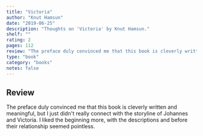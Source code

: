 ```yaml
---
title: "Victoria"
author: "Knut Hamsun"
date: "2019-06-25"
description: "Thoughts on 'Victoria' by Knut Hamsun."
shelf: ""
rating: 2
pages: 112
review: "The preface duly convinced me that this book is cleverly written and meaningful, but I just didn't really connect with the storyline of Johannes and Victoria. I liked the beginning more, with the descriptions and before their relationship seemed pointless."
type: "book"
category: "books"
notes: false
---
```


## Review

The preface duly convinced me that this book is cleverly written and meaningful, but I just didn't really connect with the storyline of Johannes and Victoria. I liked the beginning more, with the descriptions and before their relationship seemed pointless.
